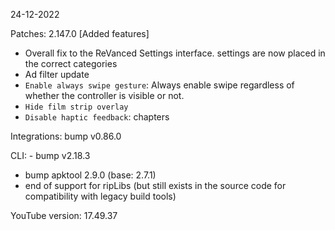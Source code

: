 24-12-2022

Patches: 2.147.0
 [Added features]
- Overall fix to the ReVanced Settings interface. settings are now placed in the correct categories
- Ad filter update
- `Enable always swipe gesture`: Always enable swipe regardless of whether the controller is visible or not.
- `Hide film strip overlay`
- `Disable haptic feedback`: chapters

Integrations:  bump v0.86.0

CLI:  - bump v2.18.3
- bump apktool 2.9.0 (base: 2.7.1)
- end of support for ripLibs (but still exists in the source code for compatibility with legacy build tools)

YouTube version: 17.49.37
